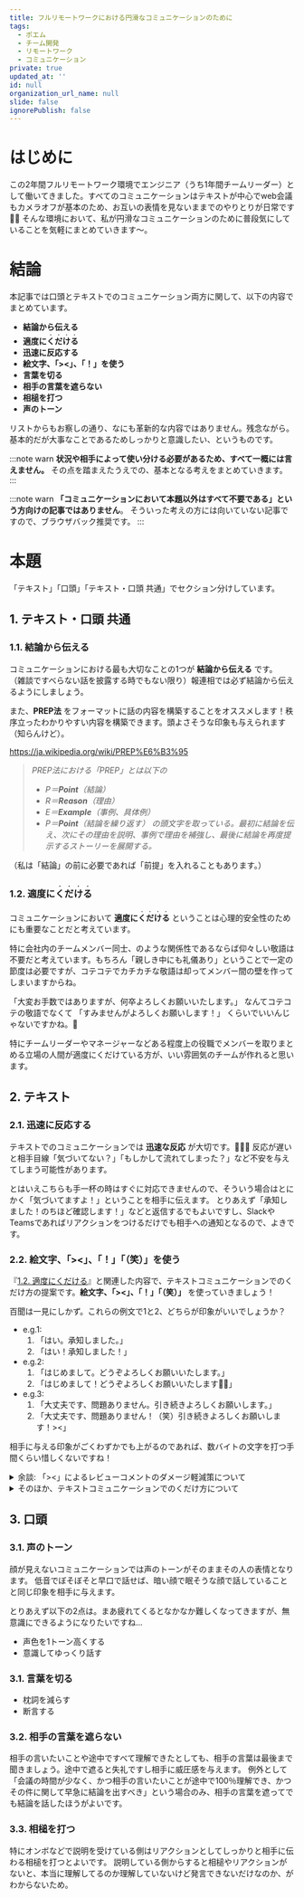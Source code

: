 ```yaml
---
title: フルリモートワークにおける円滑なコミュニケーションのために
tags:
  - ポエム
  - チーム開発
  - リモートワーク
  - コミュニケーション
private: true
updated_at: ''
id: null
organization_url_name: null
slide: false
ignorePublish: false
---
```

# はじめに

この2年間フルリモートワーク環境でエンジニア（うち1年間チームリーダー）として働いてきました。すべてのコミュニケーションはテキストが中心でweb会議もカメラオフが基本のため、お互いの表情を見ないままでのやりとりが日常です👨‍💻
そんな環境において、私が円滑なコミュニケーションのために普段気にしていることを気軽にまとめていきます〜。

# 結論

本記事では口頭とテキストでのコミュニケーション両方に関して、以下の内容でまとめています。

- **結論から伝える**
- **適度に<ruby>くだける<rp>(</rp><rt>・・・・</rt><rp>)</rp></ruby>**
- **迅速に反応する**
- **絵文字、「><」、「！」を使う**
- **言葉を切る**
- **相手の言葉を遮らない**
- **相槌を打つ**
- **声のトーン**

リストからもお察しの通り、なにも革新的な内容ではありません。残念ながら。
基本的だが大事なことであるためしっかりと意識したい、というものです。

:::note warn
**状況や相手によって使い分ける必要があるため、すべて一概には言えません。**
その点を踏まえたうえでの、基本となる考えをまとめていきます。
:::

:::note warn
**「コミュニケーションにおいて本題以外はすべて不要である」という方向けの記事ではありません**。
そういった考えの方には向いていない記事ですので、ブラウザバック推奨です。
:::


# 本題

「テキスト」「口頭」「テキスト・口頭 共通」でセクション分けしています。

## 1. テキスト・口頭 共通

### 1.1. 結論から伝える

コミュニケーションにおける最も大切なことの1つが **結論から伝える** です。
（雑談ですべらない話を披露する時でもない限り）報連相では必ず結論から伝えるようにしましょう。

また、**PREP法** をフォーマットに話の内容を構築することをオススメします！秩序立ったわかりやすい内容を構築できます。頭よさそうな印象も与えられます（知らんけど）。

https://ja.wikipedia.org/wiki/PREP%E6%B3%95

> *PREP法における「PREP」とは以下の*
> - *P＝**Point**（結論）*
> - *R＝**Reason**（理由）*
> - *E＝**Example**（事例、具体例）*
> - *P＝**Point**（結論を繰り返す）*
> *の頭文字を取っている。最初に結論を伝え、次にその理由を説明、事例で理由を補強し、最後に結論を再度提示するストーリーを展開する。*

（私は「結論」の前に必要であれば「前提」を入れることもあります。）

### 1.2. 適度に<ruby>くだける<rp>(</rp><rt>・・・・</rt><rp>)</rp></ruby>

コミュニケーションにおいて **適度に<ruby>くだける<rp>(</rp><rt>・・・・</rt><rp>)</rp></ruby>** ということは心理的安全性のためにも重要なことだと考えています。

特に会社内のチームメンバー同士、のような関係性であるならば仰々しい敬語は不要だと考えています。もちろん「親しき中にも礼儀あり」ということで一定の節度は必要ですが、コテコテでカチカチな敬語は却ってメンバー間の壁を作ってしまいますからね。

「大変お手数ではありますが、何卒よろしくお願いいたします。」
なんてコテコテの敬語でなくて
「すみませんがよろしくお願いします！」
くらいでいいんじゃないですかね。🤨

特にチームリーダーやマネージャーなどある程度上の役職でメンバーを取りまとめる立場の人間が適度にくだけている方が、いい雰囲気のチームが作れると思います。

<!-- そもそも敬語とは相手との距離を作るためのものであり（そのため、尊敬語は「相手を上げる」、謙譲語は「自分を下げる」という役割）壁ができることは当然なのですが、 -->

<!-- このくだけが軽薄に感じられるか、フランクで気さくに感じるか、それは人それぞれ場面それぞれですが、多くの方は後者に感じるのではないかと考えています。 -->


## 2. テキスト

### 2.1. 迅速に反応する

テキストでのコミュニケーションでは **迅速な反応** が大切です。🏃‍♂️💨
反応が遅いと相手目線「気づいてない？」「もしかして流れてしまった？」など不安を与えてしまう可能性があります。

とはいえこちらも手一杯の時はすぐに対応できませんので、そういう場合はとにかく「気づいてますよ！」ということを相手に伝えます。
とりあえず「承知しました！のちほど確認します！」などと返信するでもよいですし、SlackやTeamsであればリアクションをつけるだけでも相手への通知となるので、よきです。

### 2.2. 絵文字、「><」、「！」「（笑）」を使う

『[1.2. 適度にくだける](#12-適度にくだける)』と関連した内容で、テキストコミュニケーションでのくだけ方の提案です。**絵文字、「><」、「！」「（笑）」** を使っていきましょう！

百聞は一見にしかず。これらの例文で1と2、どちらが印象がいいでしょうか？
- e.g.1:
  1. 「はい。承知しました。」
  2. 「はい！承知しました！」
- e.g.2:
  1. 「はじめまして。どうぞよろしくお願いいたします。」
  2. 「はじめまして！どうぞよろしくお願いいたします🙇‍♂️」
- e.g.3:
  1. 「大丈夫です、問題ありません。引き続きよろしくお願いします。」
  2. 「大丈夫です、問題ありません！（笑）引き続きよろしくお願いします！><」

相手に与える印象がごくわずかでも上がるのであれば、数バイトの文字を打つ手間くらい惜しくないですね！

<details>
<summary>余談: 「><」によるレビューコメントのダメージ軽減策について</summary>
<div>

私の以前の記事にて、チームメンバーの多くが「コードレビューのレビューコメントによってダメージを受けている」と感じた私は「指摘コメントの語尾に『><』つけましょう」という提案をした、という内容を書きました。

> それは「メンバーがレビューによって結構ダメージを受けている」ということです。精神的に。
> （中略...）
> ということで超絶新入り&レビュー数0件マンの私、生意気にも提案を持ちかけました。それが
> **「指摘コメントの語尾に『><』つけましょう」**
> というものです。

この提案によってレビューによるダメージ軽減の効果はなかなかありました。やはり語尾に「><」をつけるだけで相手に与える印象は結構変わるようです。
以上過去の記事の宣伝でした！><

・当該記事
https://qiita.com/ment_RE/items/5b1ceeeddc5b55c9c183#step0-%E3%83%AC%E3%83%93%E3%83%A5%E3%83%BC%E3%81%AB%E3%82%88%E3%82%8B%E3%83%80%E3%83%A1%E3%83%BC%E3%82%B8%E8%BB%BD%E6%B8%9B%E7%AD%96%E3%81%AE%E6%8F%90%E6%A1%88

</div>
</details>

<!-- TODO: 必要か？ -->
<details>
<summary>そのほか、テキストコミュニケーションでのくだけ方について</summary>
<div>

- **会話口調をテキストに取り入れる**
  - 「あ、そういえば」などの、口頭での会話のような表現をあえて取り入れることで柔和な印象を作ることができます。多分。私はよくやります。

</div>
</details>

## 3. 口頭
### 3.1. 声のトーン

顔が見えないコミュニケーションでは声のトーンがそのままその人の表情となります。
低音でぼそぼそと早口で話せば、暗い顔で眠そうな顔で話していることと同じ印象を相手に与えます。

とりあえず以下の2点は。まあ疲れてくるとなかなか難しくなってきますが、無意識にできるようになりたいですね...
- 声色を1トーン高くする
- 意識してゆっくり話す

### 3.1. 言葉を切る

- 枕詞を減らす
- 断言する

### 3.2. 相手の言葉を遮らない

相手の言いたいことや途中ですべて理解できたとしても、相手の言葉は最後まで聞きましょう。途中で遮ると失礼ですし相手に威圧感を与えます。
例外として「会議の時間が少なく、かつ相手の言いたいことが途中で100％理解でき、かつその件に関して早急に結論を出すべき」という場合のみ、相手の言葉を遮ってでも結論を話したほうがよいです。

### 3.3. 相槌を打つ

特にオンボなどで説明を受けている側はリアクションとしてしっかりと相手に伝わる相槌を打つとよいです。
説明している側からすると相槌やリアクションがないと、本当に理解してるのか理解していないけど発言できないだけなのか、がわからないため。
